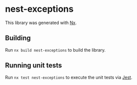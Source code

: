 # nest-exceptions

This library was generated with [Nx](https://nx.dev).

## Building

Run `nx build nest-exceptions` to build the library.

## Running unit tests

Run `nx test nest-exceptions` to execute the unit tests via [Jest](https://jestjs.io).

